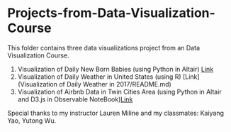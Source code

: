 # Projects-from-Data-Visualization-Course

This folder contains three data visualizations project from an Data Visualization Course.

1. Visualization of Daily New Born Babies (using Python in Altair) [Link](Visualizationn%20ofn%20Dailyn%20Newn%20Bornn%20Babies/README.md)
2. Visualization of Daily Weather in United States (using R) [Link](Visualization of Daily Weather in 2017/README.md)
3. Visualization of Airbnb Data in Twin Cities Area (using Python in Altair and D3.js in Observable NoteBook)[Link](Visualization%20of%20Airbnb%20Data%20in%20Twin%20Cities-Interactive%20Scatter%20Plot/)


Special thanks to my instructor Lauren Miline and my classmates: Kaiyang Yao, Yutong Wu.
